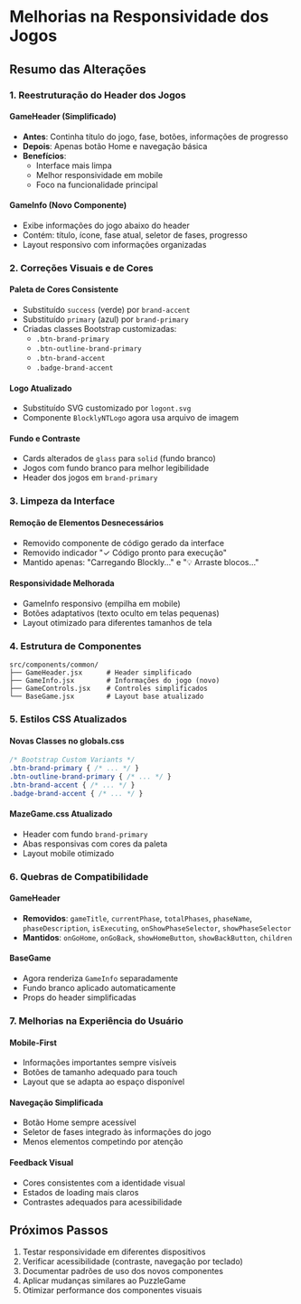 # Melhorias na Responsividade dos Jogos

## Resumo das Alterações

### 1. Reestruturação do Header dos Jogos

#### GameHeader (Simplificado)
- **Antes**: Continha título do jogo, fase, botões, informações de progresso
- **Depois**: Apenas botão Home e navegação básica
- **Benefícios**: 
  - Interface mais limpa
  - Melhor responsividade em mobile
  - Foco na funcionalidade principal

#### GameInfo (Novo Componente)
- Exibe informações do jogo abaixo do header
- Contém: título, ícone, fase atual, seletor de fases, progresso
- Layout responsivo com informações organizadas

### 2. Correções Visuais e de Cores

#### Paleta de Cores Consistente
- Substituído `success` (verde) por `brand-accent` 
- Substituído `primary` (azul) por `brand-primary`
- Criadas classes Bootstrap customizadas:
  - `.btn-brand-primary`
  - `.btn-outline-brand-primary`
  - `.btn-brand-accent`
  - `.badge-brand-accent`

#### Logo Atualizado
- Substituído SVG customizado por `logont.svg`
- Componente `BlocklyNTLogo` agora usa arquivo de imagem

#### Fundo e Contraste
- Cards alterados de `glass` para `solid` (fundo branco)
- Jogos com fundo branco para melhor legibilidade
- Header dos jogos em `brand-primary`

### 3. Limpeza da Interface

#### Remoção de Elementos Desnecessários
- Removido componente de código gerado da interface
- Removido indicador "✓ Código pronto para execução"
- Mantido apenas: "Carregando Blockly..." e "💡 Arraste blocos..."

#### Responsividade Melhorada
- GameInfo responsivo (empilha em mobile)
- Botões adaptativos (texto oculto em telas pequenas)
- Layout otimizado para diferentes tamanhos de tela

### 4. Estrutura de Componentes

```
src/components/common/
├── GameHeader.jsx      # Header simplificado
├── GameInfo.jsx        # Informações do jogo (novo)
├── GameControls.jsx    # Controles simplificados
└── BaseGame.jsx        # Layout base atualizado
```

### 5. Estilos CSS Atualizados

#### Novas Classes no globals.css
```css
/* Bootstrap Custom Variants */
.btn-brand-primary { /* ... */ }
.btn-outline-brand-primary { /* ... */ }
.btn-brand-accent { /* ... */ }
.badge-brand-accent { /* ... */ }
```

#### MazeGame.css Atualizado
- Header com fundo `brand-primary`
- Abas responsivas com cores da paleta
- Layout mobile otimizado

### 6. Quebras de Compatibilidade

#### GameHeader
- **Removidos**: `gameTitle`, `currentPhase`, `totalPhases`, `phaseName`, `phaseDescription`, `isExecuting`, `onShowPhaseSelector`, `showPhaseSelector`
- **Mantidos**: `onGoHome`, `onGoBack`, `showHomeButton`, `showBackButton`, `children`

#### BaseGame
- Agora renderiza `GameInfo` separadamente
- Fundo branco aplicado automaticamente
- Props do header simplificadas

### 7. Melhorias na Experiência do Usuário

#### Mobile-First
- Informações importantes sempre visíveis
- Botões de tamanho adequado para touch
- Layout que se adapta ao espaço disponível

#### Navegação Simplificada
- Botão Home sempre acessível
- Seletor de fases integrado às informações do jogo
- Menos elementos competindo por atenção

#### Feedback Visual
- Cores consistentes com a identidade visual
- Estados de loading mais claros
- Contrastes adequados para acessibilidade

## Próximos Passos

1. Testar responsividade em diferentes dispositivos
2. Verificar acessibilidade (contraste, navegação por teclado)
3. Documentar padrões de uso dos novos componentes
4. Aplicar mudanças similares ao PuzzleGame
5. Otimizar performance dos componentes visuais
